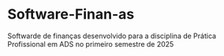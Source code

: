 # Software-Finan-as
Softwarde de finanças desenvolvido para a disciplina de Prática Profissional em ADS no primeiro semestre de 2025
